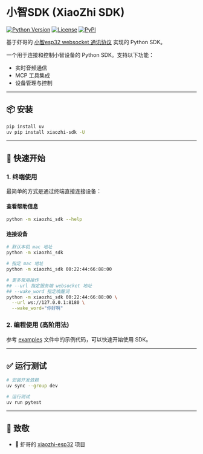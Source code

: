 # 小智SDK (XiaoZhi SDK)

[![Python Version](https://img.shields.io/badge/python-3.8+-blue.svg)](https://www.python.org/downloads/)
[![License](https://img.shields.io/badge/license-MIT-green.svg)](LICENSE)
[![PyPI](https://img.shields.io/badge/pypi-xiaozhi--sdk-blue.svg)](https://pypi.org/project/xiaozhi-sdk/)

基于虾哥的 [小智esp32 websocket 通讯协议](https://github.com/78/xiaozhi-esp32/blob/main/docs/websocket.md) 实现的 Python SDK。

一个用于连接和控制小智设备的 Python SDK。支持以下功能：
- 实时音频通信
- MCP 工具集成
- 设备管理与控制

---

## 📦 安装

```bash
pip install uv
uv pip install xiaozhi-sdk -U
```

---

## 🚀 快速开始

### 1. 终端使用

最简单的方式是通过终端直接连接设备：

#### 查看帮助信息

```bash
python -m xiaozhi_sdk --help
```

#### 连接设备

```bash
# 默认本机 mac 地址
python -m xiaozhi_sdk

# 指定 mac 地址
python -m xiaozhi_sdk 00:22:44:66:88:00

# 更多常用操作
## --url 指定服务端 websocket 地址
## --wake_word 指定唤醒词
python -m xiaozhi_sdk 00:22:44:66:88:00 \
  --url ws://127.0.0.1:8180 \
  --wake_word="你好啊"
```

### 2. 编程使用 (高阶用法)
参考 [examples](examples/) 文件中的示例代码，可以快速开始使用 SDK。


---

## ✅ 运行测试

```bash
# 安装开发依赖
uv sync --group dev

# 运行测试
uv run pytest
```


---

## 🫡 致敬

- 🫡 虾哥的 [xiaozhi-esp32](https://github.com/78/xiaozhi-esp32) 项目
